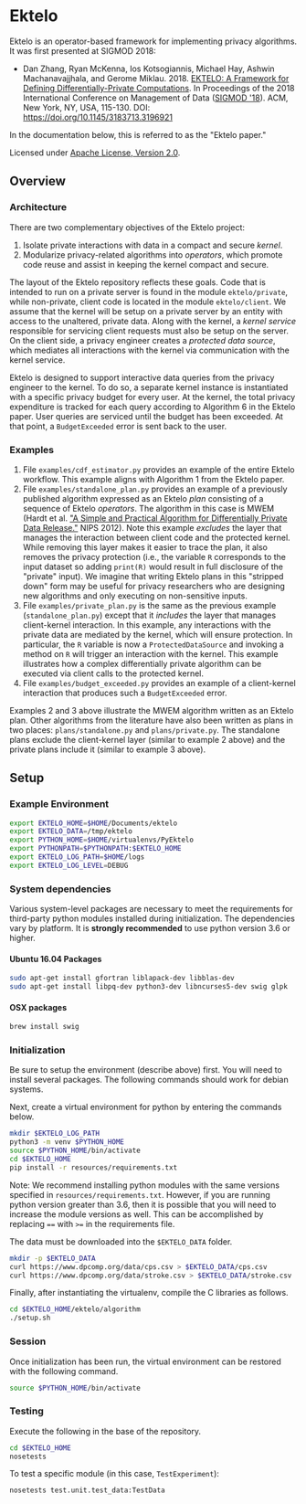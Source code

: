 # Ektelo

Ektelo is an operator-based framework for implementing privacy algorithms.  It was first presented at SIGMOD 2018:

- Dan Zhang, Ryan McKenna, Ios Kotsogiannis, Michael Hay, Ashwin Machanavajjhala, and Gerome Miklau. 2018. [EKTELO: A Framework for Defining Differentially-Private Computations](https://dl.acm.org/citation.cfm?id=3196921). In Proceedings of the 2018 International Conference on Management of Data ([SIGMOD '18](https://sigmod2018.org)). ACM, New York, NY, USA, 115-130. DOI: https://doi.org/10.1145/3183713.3196921

In the documentation below, this is referred to as the "Ektelo paper."

Licensed under [Apache License, Version 2.0](http://www.apache.org/licenses/LICENSE-2.0.txt).

## Overview

### Architecture

There are two complementary objectives of the Ektelo project:

1. Isolate private interactions with data in a compact and secure *kernel*.
2. Modularize privacy-related algorithms into *operators*, which
promote code reuse and assist in keeping the kernel compact and secure.

The layout of the Ektelo repository reflects these goals. Code that is intended
to run on a private server is found in the module `ektelo/private`, while
non-private, client code is located in the module `ektelo/client`. We assume
that the kernel will be setup on a private server by an entity with access to
the unaltered, private data. Along with the kernel, a *kernel service*
responsible for servicing client requests must also be setup on the server. On
the client side, a privacy engineer creates a *protected data source*, which
mediates all interactions with the kernel via communication with the kernel
service.

Ektelo is designed to support interactive data queries from the privacy
engineer to the kernel. To do so, a separate kernel instance is instantiated
with a specific privacy budget for every user. At the kernel, the total
privacy expenditure is tracked for each query according to Algorithm 6 in the
Ektelo paper. User queries are serviced until the budget has been exceeded.
At that point, a `BudgetExceeded` error is sent back to the user.

### Examples

1. File `examples/cdf_estimator.py` provides an example of the entire Ektelo workflow.  This example aligns with Algorithm 1 from the Ektelo paper.
2. File `examples/standalone_plan.py` provides an example of a previously published algorithm expressed as an Ektelo *plan* consisting of a sequence of Ektelo *operators*.  The algorithm in this case is MWEM (Hardt et al. ["A Simple and Practical Algorithm for Differentially Private Data Release."](http://papers.nips.cc/paper/4548-a-simple-and-practical-algorithm-for-differentially-private-data-release) NIPS 2012).  Note this example *excludes* the layer that manages the interaction between client code and the protected kernel.  While removing this layer makes it easier to trace the plan, it also removes the privacy protection (i.e., the variable `R` corresponds to the input dataset so adding `print(R)` would result in full disclosure of the "private" input).  We imagine that writing Ektelo plans in this "stripped down" form may be useful for privacy researchers who are designing new algorithms and only executing on non-sensitive inputs.
3. File `examples/private_plan.py` is the same as the previous example (`standalone_plan.py`) except that it *includes*  the layer that manages client-kernel interaction.  In this example, any interactions with the private data are mediated by the kernel, which will ensure protection.  In particular, the `R` variable is now a `ProtectedDataSource` and invoking a method on `R` will trigger an interaction with the kernel.  This example illustrates how a complex differentially private algorithm can be executed via client calls to the protected kernel.
4. File `examples/budget_exceeded.py` provides an example of a client-kernel
interaction that produces such a `BudgetExceeded` error.


Examples 2 and 3 above illustrate the MWEM algorithm written as an Ektelo plan.   Other algorithms from the literature have also been written as plans in two places: `plans/standalone.py` and `plans/private.py`.  The standalone plans exclude the client-kernel layer (similar to example 2 above) and the private plans include it (similar to example 3 above).

## Setup

### Example Environment

```bash
export EKTELO_HOME=$HOME/Documents/ektelo
export EKTELO_DATA=/tmp/ektelo
export PYTHON_HOME=$HOME/virtualenvs/PyEktelo
export PYTHONPATH=$PYTHONPATH:$EKTELO_HOME
export EKTELO_LOG_PATH=$HOME/logs
export EKTELO_LOG_LEVEL=DEBUG
```

### System dependencies

Various system-level packages are necessary to meet the requirements
for third-party python modules installed during initialization. The
dependencies vary by platform. It is **strongly recommended** to use
python version 3.6 or higher.

#### Ubuntu 16.04 Packages

```bash
sudo apt-get install gfortran liblapack-dev libblas-dev
sudo apt-get install libpq-dev python3-dev libncurses5-dev swig glpk
```

#### OSX packages

```bash
brew install swig
```

### Initialization

Be sure to setup the environment (describe above) first. You will need to
install several packages. The following commands should work for debian systems.

Next, create a virtual environment for python by entering the commands below.

```bash
mkdir $EKTELO_LOG_PATH
python3 -m venv $PYTHON_HOME
source $PYTHON_HOME/bin/activate
cd $EKTELO_HOME
pip install -r resources/requirements.txt
```

Note: We recommend installing python modules with the same versions specified in
`resources/requirements.txt`. However, if you are running python version greater 
than 3.6, then it is possible that you will need to increase the module versions
as well. This can be accomplished by replacing `==` with `>=` in the requirements
file.

The data must be downloaded into the `$EKTELO_DATA` folder.

```bash
mkdir -p $EKTELO_DATA
curl https://www.dpcomp.org/data/cps.csv > $EKTELO_DATA/cps.csv
curl https://www.dpcomp.org/data/stroke.csv > $EKTELO_DATA/stroke.csv
```

Finally, after instantiating the virtualenv, compile the C libraries as follows.

```bash
cd $EKTELO_HOME/ektelo/algorithm
./setup.sh
```

### Session

Once initialization has been run, the virtual environment can be restored with
the following command.

```bash
source $PYTHON_HOME/bin/activate
```

### Testing

Execute the following in the base of the repository.

```bash
cd $EKTELO_HOME
nosetests
```
To test a specific module (in this case, `TestExperiment`):

```bash
nosetests test.unit.test_data:TestData
```
